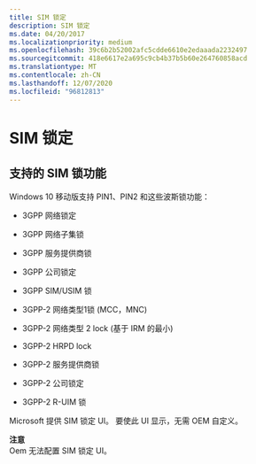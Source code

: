 ```yaml
---
title: SIM 锁定
description: SIM 锁定
ms.date: 04/20/2017
ms.localizationpriority: medium
ms.openlocfilehash: 39c6b2b52002afc5cdde6610e2edaaada2232497
ms.sourcegitcommit: 418e6617e2a695c9cb4b37b5b60e264760858acd
ms.translationtype: MT
ms.contentlocale: zh-CN
ms.lasthandoff: 12/07/2020
ms.locfileid: "96812813"
---
```

# <a name="sim-locking"></a>SIM 锁定


## <a name="supported-sim-lock-features"></a>支持的 SIM 锁功能


Windows 10 移动版支持 PIN1、PIN2 和这些波斯锁功能：

-   3GPP 网络锁定

-   3GPP 网络子集锁

-   3GPP 服务提供商锁

-   3GPP 公司锁定

-   3GPP SIM/USIM 锁

-   3GPP-2 网络类型1锁 (MCC，MNC) 

-   3GPP-2 网络类型 2 lock (基于 IRM 的最小) 

-   3GPP-2 HRPD lock

-   3GPP-2 服务提供商锁

-   3GPP-2 公司锁定

-   3GPP-2 R-UIM 锁

Microsoft 提供 SIM 锁定 UI。 要使此 UI 显示，无需 OEM 自定义。

**注意**  
Oem 无法配置 SIM 锁定 UI。

 

 

 





